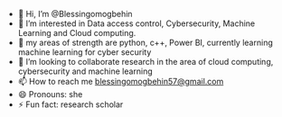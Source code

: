 - 👋 Hi, I’m @Blessingomogbehin
- 👀 I’m interested in Data access control, Cybersecurity, Machine Learning and Cloud computing.
- 🌱 my areas of strength are python, c++, Power BI, currently learning machine learning for cyber security 
- 💞️ I’m looking to collaborate research in the area of cloud computing, cybersecurity and machine learning
- 📫 How to reach me blessingomogbehin57@gmail.com
- 😄 Pronouns: she
- ⚡ Fun fact: research scholar 

<!---
Blessingomogbehin/Blessingomogbehin is a ✨ special ✨ repository because its `README.md` (this file) appears on your GitHub profile.
You can click the Preview link to take a look at your changes.
--->
